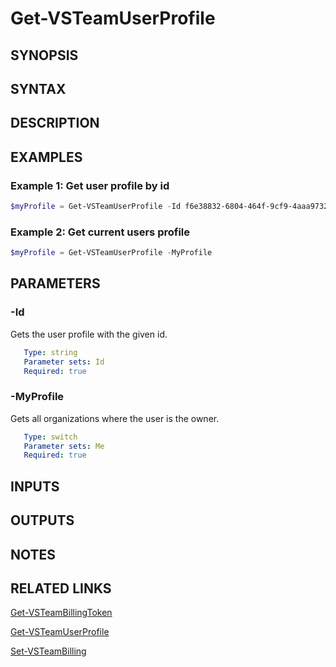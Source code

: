 <!-- #include "./common/header.md" -->

# Get-VSTeamUserProfile

## SYNOPSIS

<!-- #include "./synopsis/Get-VSTeamUserProfile.md" -->

## SYNTAX

## DESCRIPTION

<!-- #include "./synopsis/Get-VSTeamUserProfile.md" -->

## EXAMPLES

### Example 1: Get user profile by id

```powershell
$myProfile = Get-VSTeamUserProfile -Id f6e38832-6804-464f-9cf9-4aaa97327cfc
```

### Example 2: Get current users profile

```powershell
$myProfile = Get-VSTeamUserProfile -MyProfile
```

## PARAMETERS

### -Id

Gets the user profile with the given id.

```yaml
   Type: string
   Parameter sets: Id
   Required: true
```

### -MyProfile

Gets all organizations where the user is the owner.

```yaml
   Type: switch
   Parameter sets: Me
   Required: true
```

## INPUTS

## OUTPUTS

## NOTES

<!-- #include "./common/prerequisites.md" -->

## RELATED LINKS

<!-- #include "./common/related.md" -->

[Get-VSTeamBillingToken](Get-VSTeamBillingToken.md)

[Get-VSTeamUserProfile](Get-VSTeamUserProfile.md)

[Set-VSTeamBilling](Set-VSTeamBilling.md)
